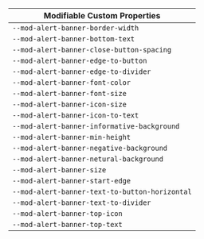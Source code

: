 | Modifiable Custom Properties |
| --- |
| `--mod-alert-banner-border-width` |
| `--mod-alert-banner-bottom-text` |
| `--mod-alert-banner-close-button-spacing` |
| `--mod-alert-banner-edge-to-button` |
| `--mod-alert-banner-edge-to-divider` |
| `--mod-alert-banner-font-color` |
| `--mod-alert-banner-font-size` |
| `--mod-alert-banner-icon-size` |
| `--mod-alert-banner-icon-to-text` |
| `--mod-alert-banner-informative-background` |
| `--mod-alert-banner-min-height` |
| `--mod-alert-banner-negative-background` |
| `--mod-alert-banner-netural-background` |
| `--mod-alert-banner-size` |
| `--mod-alert-banner-start-edge` |
| `--mod-alert-banner-text-to-button-horizontal` |
| `--mod-alert-banner-text-to-divider` |
| `--mod-alert-banner-top-icon` |
| `--mod-alert-banner-top-text` |